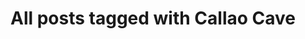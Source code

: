 ---
layout: tag
title: "All posts tagged with Callao Cave"
permalink: /weblog/tags/callao-cave/
taxonomy: Callao Cave
---